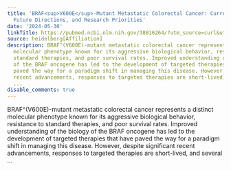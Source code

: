 ```yaml
---
title: 'BRAF<sup>V600E</sup>-Mutant Metastatic Colorectal Cancer: Current Evidence,
  Future Directions, and Research Priorities'
date: '2024-05-30'
linkTitle: https://pubmed.ncbi.nlm.nih.gov/38816264/?utm_source=curl&utm_medium=rss&utm_campaign=pubmed-2&utm_content=1FakS-2QOkCT8HsMOQP1bCRQ4YzyumYOmxmF0moLsQ3dFB1E9V&fc=20220326224207&ff=20240531182159&v=2.18.0.post9+e462414
source: heidelberg[Affiliation]
description: BRAF^(V600E)-mutant metastatic colorectal cancer represents a distinct
  molecular phenotype known for its aggressive biological behavior, resistance to
  standard therapies, and poor survival rates. Improved understanding of the biology
  of the BRAF oncogene has led to the development of targeted therapies that have
  paved the way for a paradigm shift in managing this disease. However, despite significant
  recent advancements, responses to targeted therapies are short-lived, and several
  ...
disable_comments: true
---
```

BRAF^(V600E)-mutant metastatic colorectal cancer represents a distinct molecular phenotype known for its aggressive biological behavior, resistance to standard therapies, and poor survival rates. Improved understanding of the biology of the BRAF oncogene has led to the development of targeted therapies that have paved the way for a paradigm shift in managing this disease. However, despite significant recent advancements, responses to targeted therapies are short-lived, and several ...